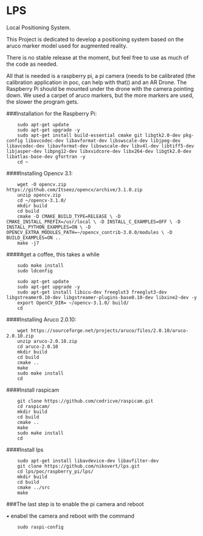 # LPS
Local Positioning System.

This Project is dedicated to develop a positioning system based on the aruco marker model used for augmented reality.

There is no stable release at the moment, but feel free to use as much of the code as needed.

All that is needed is a raspberry pi, a pi camera (needs to be calibrated (the calibration application in poc, can help with that)) and an AR Drone. The Raspberry Pi should be mounted under the drone with the camera pointing down. We used a carpet of aruco markers, but the more markers are used, the slower the program gets.

###Installation for the Raspberry Pi:

		sudo apt-get update
		sudo apt-get upgrade -y
		sudo apt-get install build-essential cmake git libgtk2.0-dev pkg-config libavcodec-dev libavformat-dev libswscale-dev libjpeg-dev libavcodec-dev libavformat-dev libswscale-dev libv4l-dev libtiff5-dev libjasper-dev libpng12-dev libxvidcore-dev libx264-dev libgtk2.0-dev libatlas-base-dev gfortran -y
		cd ~
####Installing Opencv 3.1:

		wget -O opencv.zip https://github.com/Itseez/opencv/archive/3.1.0.zip
		unzip opencv.zip
		cd ~/opencv-3.1.0/
		mkdir build
		cd build
		cmake -D CMAKE_BUILD_TYPE=RELEASE \ -D CMAKE_INSTALL_PREFIX=/usr/local \ -D INSTALL_C_EXAMPLES=OFF \ -D INSTALL_PYTHON_EXAMPLES=ON \ -D OPENCV_EXTRA_MODULES_PATH=~/opencv_contrib-3.0.0/modules \ -D BUILD_EXAMPLES=ON ..
		make -j7
#####get a coffee, this takes a while

		sudo make install
		sudo ldconfig
		
		sudo apt-get update
		sudo apt-get upgrade -y
		sudo apt-get install libicu-dev freeglut3 freeglut3-dev libgstreamer0.10-dev libgstreamer-plugins-base0.10-dev libxine2-dev -y
		export OpenCV_DIR= ~/opencv-3.1.0/ build/
		cd
		
####Installing Aruco 2.0.10:

		wget https://sourceforge.net/projects/aruco/files/2.0.10/aruco-2.0.10.zip
		unzip aruco-2.0.10.zip
		cd aruco-2.0.10
		mkdir build
		cd build
		cmake ..
		make
		sudo make install
		cd
		
####Install raspicam

		git clone https://github.com/cedricve/raspicam.git
		cd raspicam/
		mkdir build
		cd build 
		cmake ..
		make
		sudo make install
		cd
		
####Install lps

		sudo apt-get install libavdevice-dev libavfilter-dev
		git clone https://github.com/nikovert/lps.git
		cd lps/poc/raspberry_pi/lps/
		mkdir build
		cd build
		cmake ../src
		make
		
###The last step is to enable the pi camera and reboot

•	enabel the camera and reboot with the command

		sudo raspi-config
	
